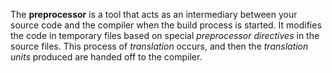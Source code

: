 The **preprocessor** is a tool that acts as an intermediary between your source code and the compiler when the build process is started. It modifies the code in temporary files based on special *preprocessor directives* in the source files. This process of *translation* occurs, and then the *translation units* produced are handed off to the compiler.